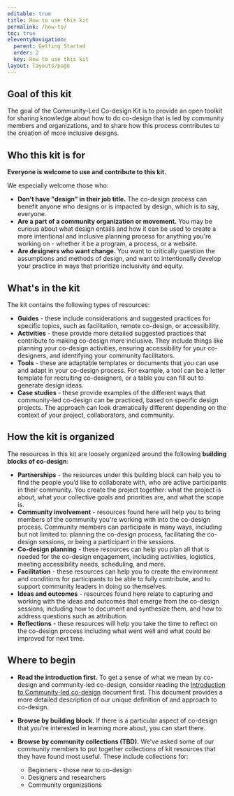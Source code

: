 ```yaml
---
editable: true
title: How to use this kit
permalink: /how-to/
toc: true
eleventyNavigation:
  parent: Getting Started
  order: 2
  key: How to use this kit
layout: layouts/page
---
```

## Goal of this kit

The goal of the Community-Led Co-design Kit is to provide an open toolkit for sharing knowledge about how to do co-design that is led by community members and organizations, and to share how this process contributes to the creation of more inclusive designs. 

## Who this kit is for

**Everyone is welcome to use and contribute to this kit.**

We especially welcome those who:

* **Don't have "design" in their job title.** The co-design process can benefit anyone who designs or is impacted by design, which is to say, everyone.
* **Are a part of a community organization or movement.** You may be curious about what design entails and how it can be used to create a more intentional and inclusive planning process for anything you're working on - whether it be a program, a process, or a website.
* **Are designers who want change.** You want to critically question the assumptions and methods of design, and want to intentionally develop your practice in ways that prioritize inclusivity and equity.

## What's in the kit

The kit contains the following types of resources:

* **Guides** - these include considerations and suggested practices for specific topics, such as facilitation, remote co-design, or accessibility.
* **Activities** - these provide more detailed suggested practices that contribute to making co-design more inclusive. They include things like planning your co-design activities, ensuring accessibility for your co-designers, and identifying your community facilitators.
* **Tools** - these are adaptable templates or documents that you can use and adapt in your co-design process. For example, a tool can be a letter template for recruiting co-designers, or a table you can fill out to generate design ideas.
* **Case studies** - these provide examples of the different ways that community-led co-design can be practiced, based on specific design projects. The approach can look dramatically different depending on the context of your project, collaborators, and community.

## How the kit is organized

The resources in this kit are loosely organized around the following **building blocks of co-design**:

* **Partnerships** - the resources under this building block can help you to find the people you’d like to collaborate with, who are active participants in their community. You create the project together: what the project is about, what your collective goals and priorities are, and what the scope is.
* **Community involvement** - resources found here will help you to bring members of the community you're working with into the co-design process. Community members can participate in many ways, including but not limited to: planning the co-design process, facilitating the co-design sessions, or being a participant in the sessions.
* **Co-design planning** - these resources can help you plan all that is needed for the co-design engagement, including activities, logistics, meeting accessibility needs, scheduling, and more.
* **Facilitation** - these resources can help you to create the environment and conditions for participants to be able to fully contribute, and to support community leaders in doing so themselves.
* **Ideas and outcomes** - resources found here relate to capturing and working with the ideas and outcomes that emerge from the co-design sessions, including how to document and synthesize them, and how to address questions such as attribution.
* **Reflections** - these resources will help you take the time to reflect on the co-design process including what went well and what could be improved for next time.

## Where to begin

* **Read the introduction first.** To get a sense of what we mean by co-design and community-led co-design, consider reading the [Introduction to Community-led co-design](/introduction/) document first. This document provides a more detailed description of our unique definition of and approach to co-design.
* **Browse by building block.** If there is a particular aspect of co-design that you're interested in learning more about, you can start there.
* **Browse by community collections (TBD).** We've asked some of our community members to put together collections of kit resources that they have found most useful. These include collections for:

  * Beginners - those new to co-design
  * Designers and researchers
  * Community organizations